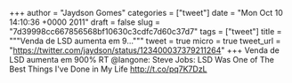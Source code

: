 
+++
author = "Jaydson Gomes"
categories = ["tweet"]
date = "Mon Oct 10 14:10:36 +0000 2011"
draft = false
slug = "7d39998cc667856568bf10630c3cdfc7d60c37d7"
tags = ["tweet"]
title = """Venda de LSD aumenta em 9..."""
tweet = true
micro = true
tweet_url = "https://twitter.com/jaydson/status/123400037379211264"
+++
Venda de LSD aumenta em 900% RT @langone: Steve Jobs: LSD Was One of The Best Things I've Done in My Life http://t.co/pq7K7DzL
